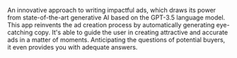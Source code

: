 An innovative approach to writing impactful ads, which draws its power from state-of-the-art generative AI based on the GPT-3.5 language model. This app reinvents the ad creation process by automatically generating eye-catching copy. It's able to guide the user in creating attractive and accurate ads in a matter of moments. Anticipating the questions of potential buyers, it even provides you with adequate answers.
